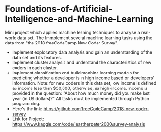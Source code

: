# Foundations-of-Artificial-Intelligence-and-Machine-Learning
Mini project which applies machine leaning techniques to analyse a real-world data set.
The Immplement several machine learning tasks using the data from "the 2018 freeCodeCamp New Coder Survey". 
- Implement exploratory data analysis and gain an understanding of the data set and
its features.
- Implement cluster analysis and understand the characteristics of new coders in
each cluster.
- Implement classification and build machine learning models for predicting whether
a developer is in high income based on developers’ information.
Note: for new coders in this data set, low income is defined as income less than
$30,000, otherwise, as high-income. Income is provided in the question: "About
how much money did you make last year (in US dollars)?"
All tasks must be implemented through Python programming.
- Here's the link: https://github.com/freeCodeCamp/2018-new-coder-survey
- Link for Project: https://www.kaggle.com/code/leastherpeter2000/survey-analysis
